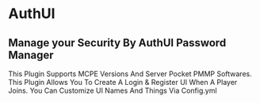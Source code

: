 # AuthUI
## Manage your Security By AuthUI Password Manager
This Plugin Supports MCPE Versions And Server Pocket PMMP Softwares.
This Plugin Allows You To Create A Login & Register UI When A Player Joins.
You Can Customize UI Names And Things Via Config.yml
